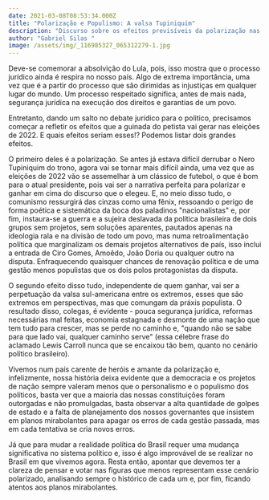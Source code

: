 ```yaml
---
date: 2021-03-08T08:53:34.000Z
title: "Polarização e Populismo: A valsa Tupiniquim"
description: "Discurso sobre os efeitos previsíveis da polarização nas eleições de 2022 "
author: "Gabriel Silas "
image: /assets/img/_116985327_065312279-1.jpg
---
```

Deve-se comemorar a absolvição do Lula, pois, isso mostra que o processo jurídico ainda é respira no nosso país. Algo de extrema importância, uma vez que é a partir do processo que são dirimidas as injustiças em qualquer lugar do mundo. Um processo respeitado significa, antes de mais nada, segurança jurídica na execução dos direitos e garantias de um povo. 

Entretanto, dando um salto no debate jurídico para o politico, precisamos começar a refletir os efeitos que a guinada do petista vai gerar nas eleições de 2022. E quais efeitos seriam esses!? Podemos listar dois grandes efeitos.

O primeiro deles é a polarização. Se antes já estava difícil derrubar o Nero Tupiniquim do trono, agora vai se tornar mais difícil ainda, uma vez que as eleições de 2022 vão se assemelhar à um clássico de futebol, o que é bom para o atual presidente, pois vai ser a narrativa perfeita para polarizar e ganhar em cima do discurso que o elegeu. E, no meio disso tudo, o comunismo ressurgirá das cinzas como uma fênix, ressoando o perigo de forma poética e sistemática da boca dos paladinos "nacionalistas" e, por fim, instaura-se a guerra e a sujeira deslavada da política brasileira de dois grupos sem projetos, sem soluções aparentes, pautados apenas na ideologia rala e na divisão de todo um povo, mas numa retroalimentação política que marginalizam os demais  projetos alternativos de país, isso inclui a entrada de Ciro Gomes, Amoêdo, João Doria ou qualquer outro na disputa. Enfraquecendo quaisquer chances de renovação política e de uma gestão menos populistas que os dois polos protagonistas da disputa. 

O segundo efeito disso tudo, independente de quem ganhar, vai ser a perpetuação da valsa sul-americana entre os extremos, esses que são extremos em perspectivas, mas  que comungam da práxis populista. O resultado disso, colegas, é evidente - pouca segurança jurídica, reformas necessárias mal feitas, economia estagnada e desmonte de uma nação que tem tudo para crescer, mas se perde no caminho e, "quando não se sabe para que lado vai, qualquer caminho serve" (essa célebre frase do aclamado Lewis Carroll nunca que se encaixou tão bem, quanto no cenário político brasileiro).

Vivemos num país carente de heróis e amante da polarização e, infelizmente, nossa história deixa evidente que a democracia e os projetos de nação sempre valeram menos que o personalismo e o populismo dos políticos, basta ver que a maioria das nossas constituições foram outorgadas e não promulgadas, basta observar a alta quantidade de golpes de estado e a falta de planejamento dos nossos governantes que insistem em planos mirabolantes para apagar os erros de cada gestão passada, mas em cada tentativa se cria novos erros.

Já que para mudar a realidade política do Brasil requer uma mudança significativa no sistema político e, isso é algo improvável de se realizar no Brasil em que vivemos agora. Resta então, apontar que devemos ter a clareza de pensar e votar nas figuras que menos representam esse cenário polarizado, analisando sempre o histórico de cada um e, por fim, ficando atentos aos planos mirabolantes.